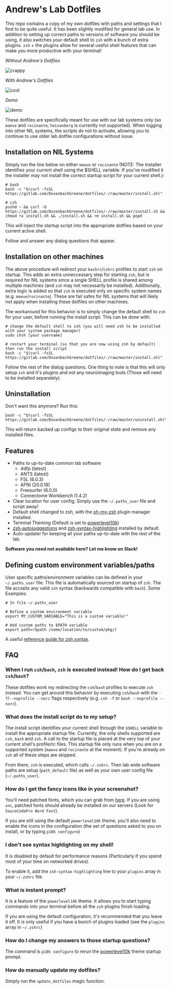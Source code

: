 # Andrew's Lab Dotfiles
This repo contains a copy of my own dotfiles with paths and settings that I find to be quite useful. It has been slightly modified for general lab use. In addition to setting up correct paths to versions of software you should be using, it also switches your default shell to `zsh` with a bunch of extra plugins. `zsh` + the plugins allow for several useful shell features that can make you more productive with your terminal!

*Without Andrew's Dotfiles*

![crappy](imgs/crappy.png "Old Configs")

*With Andrew's Dotfiles*

![cool](imgs/cool.png "New Configs")

*Demo*

![demo](imgs/demo.gif "Demo")

These dotfiles are specifically meant for use with our lab systems only (so `maeve` and `rocinante`; `heisenberg` is currently not supported). When logging into other NIL systems, the scripts do not to activate, allowing you to continue to use older lab dotfile configurations without issue.

## Installation on NIL Systems

Simply run the line below on either `maeve` or `rocinante` (NOTE: The installer identifies your current shell using the $SHELL variable. If you've modified it the installer
may not install the correct startup script for your current shell.):

```
# bash
bash -c "$(curl -fsSL https://gitlab.com/DosenbachGreene/dotfiles/-/raw/master/install.sh)"

# csh
pushd ~ && curl -O https://gitlab.com/DosenbachGreene/dotfiles/-/raw/master/install.sh && chmod +x install.sh && ./install.sh && rm install.sh && popd
```

This will inject the startup script into the appropriate dotfiles based on your current active shell.

Follow and answer any dialog questions that appear.

## Installation on other machines

The above procedure will redirect your `bashrc`/`cshrc` profiles to start `zsh` on startup. This adds an extra unneccessary step for starting `zsh`, but is required for NIL systems since a single SHELL profile is shared among multiple machines (and `zsh` may not necessarily be installed). Additionally, extra logic is added so that `zsh` is executed only on specific system names (e.g. `maeve`/`rocinante`). These are fail safes for NIL systems that will likely not apply when installing these dotfiles on other machines.

The workaround for this behavior is to simply change the default shell to `zsh` for your user, before running the install script. This can be done with:

```
# change the default shell to zsh (you will need zsh to be installed with your system package manager)
sudo chsh [your username]

# restart your terminal (so that you are now using zsh by default) then run the install script
bash -c "$(curl -fsSL https://gitlab.com/DosenbachGreene/dotfiles/-/raw/master/install.sh)"

```

Follow the rest of the dialog questions. One thing to note is that this will only setup `zsh` and it's plugins and not any neuroimaging tools (Those will need to be installed separately).

## Uninstallation

Don't want this anymore? Run this:

```
bash -c "$(curl -fsSL https://gitlab.com/DosenbachGreene/dotfiles/-/raw/master/uninstall.sh)"
```

This will return backed up configs to their original state and remove any installed files.

## Features

- Paths to up-to-date common lab software
    - 4dfp (latest)
    - ANTS (latest)
    - FSL (6.0.3)
    - AFNI (20.0.18)
    - Freesurfer (6.0.0)
    - Connectome Workbench (1.4.2)
- Clear location for user config; Simply use the `~/.paths_user` file and script away!
- Default shell changed to zsh, with the [oh-my-zsh](https://github.com/ohmyzsh/ohmyzsh) plugin manager installed.
- Terminal Theming (Default is set to [powerlevel10k](https://github.com/romkatv/powerlevel10k))
- [zsh-autosuggestions](https://github.com/zsh-users/zsh-autosuggestions) and [zsh-syntax-highlighting](https://github.com/zsh-users/zsh-syntax-highlighting) installed by default.
- Auto-updater for keeping all your paths up-to-date with the rest of the lab.

**Software you need not available here? Let me know on Slack!**

## Defining custom environment variables/paths

User specific paths/environment variables can be defined in your `~/.paths_user` file. This file is automatically sourced on startup of `zsh`. The file accepts any valid `zsh` syntax (backwards compatible with `bash`). Some Examples:

```
# In file ~/.paths_user

# Define a custom environment variable
export MY_CUSTOM_VARIABLE="This is a custom variable!"

# Add custom paths to $PATH variable
export path=($path /some/location/to/custom/pkg/)
```

A useful [reference guide for zsh syntax](http://www.bash2zsh.com/zsh_refcard/refcard.pdf).

## FAQ

### When I run `csh`/`bash`, `zsh` is executed instead! How do I get back `csh`/`bash`?

These dotfiles work my redirecting the `csh`/`bash` profiles to execute `zsh` instead. You can get around this behavior by executing `csh`/`bash` with the `-f`/`--noprofile --norc` flags respectively (e.g. `csh -f` or `bash --noprofile --norc`).

### What does the install script do to my setup?
The install script identifies your current shell through the `$SHELL` variable to install the appropriate startup file. Currently, the only shells supported are `csh`, `bash` and `zsh`.
A call to the startup file is placed at the very top of your current shell's profile/rc files. This startup file only runs when you are on a supported system (`maeve` and `rocinante` 
at the moment). If you're already on `zsh` all of these steps are skipped.

From there, `zsh` is executed, which calls `~/.zshrc`. Then lab wide software paths are setup (`path_default` file) as well as your own user config file (`~/.paths_user`).

### How do I get the fancy icons like in your screenshot?
You'll need patched fonts, which you can grab from [here](https://www.nerdfonts.com/). If you are using `vnc`, patched fonts should already be installed on our servers (Look for `SauceCodePro Nerd Font`). 

If you are still using the default `powerlevel10k` theme, you'll also need to enable the icons in the configuration (the set of questions asked to you on install, or by typing `p10k configure`)

### I don't see syntax highlighting on my shell!
It is disabled by default for performance reasons (Particularly if you spend most of your time on networked drives).

To enable it, add the `zsh-syntax-highlighting` line to your `plugins` array in
your `~/.zshrc` file.

### What is instant prompt?
It is a feature of the `powerlevel10k` theme. It allows you to start typing commands into your terminal before all the `zsh` plugins finish loading.

If you are using the default configuration, it's recommended that you leave it off. It is only useful if you have a bunch of plugins loaded (see the `plugins` array in `~/.zshrc`)

### How do I change my answers to those startup questions?
The command is `p10k configure` to rerun the [powerlevel10k](https://github.com/romkatv/powerlevel10k) theme startup prompt.

### How do manually update my dotfiles?
Simply run the `update_dotfiles` magic function.
